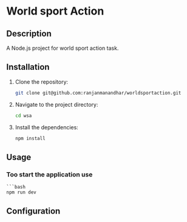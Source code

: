 # World sport Action

## Description

A Node.js project for world sport action task.

## Installation

1. Clone the repository:
   ```bash
   git clone git@github.com:ranjanmanandhar/worldsportaction.git

2. Navigate to the project directory:
    ```bash
    cd wsa

3. Install the dependencies:
    ```bash
    npm install

## Usage
### Too start the application use
    ```bash
    npm run dev

## Configuration